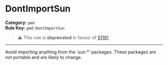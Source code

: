 # DontImportSun
**Category:** `pmd`<br/>
**Rule Key:** `pmd:DontImportSun`<br/>
> :warning: This rule is **deprecated** in favour of [S1191](https://rules.sonarsource.com/java/RSPEC-1191).

-----

Avoid importing anything from the 'sun.*' packages. These packages are not portable and are likely to change.

